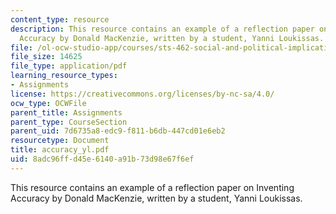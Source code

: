 ```yaml
---
content_type: resource
description: This resource contains an example of a reflection paper on Inventing
  Accuracy by Donald MacKenzie, written by a student, Yanni Loukissas.
file: /ol-ocw-studio-app/courses/sts-462-social-and-political-implications-of-technology-spring-2006/8adc96ffd45e6140a91b73d98e67f6ef_accuracy_yl.pdf
file_size: 14625
file_type: application/pdf
learning_resource_types:
- Assignments
license: https://creativecommons.org/licenses/by-nc-sa/4.0/
ocw_type: OCWFile
parent_title: Assignments
parent_type: CourseSection
parent_uid: 7d6735a8-edc9-f811-b6db-447cd01e6eb2
resourcetype: Document
title: accuracy_yl.pdf
uid: 8adc96ff-d45e-6140-a91b-73d98e67f6ef
---
```

This resource contains an example of a reflection paper on Inventing Accuracy by Donald MacKenzie, written by a student, Yanni Loukissas.